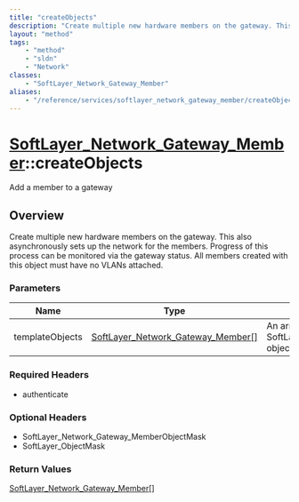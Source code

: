 ```yaml
---
title: "createObjects"
description: "Create multiple new hardware members on the gateway. This also asynchronously sets up the network for the members. Progr... "
layout: "method"
tags:
    - "method"
    - "sldn"
    - "Network"
classes:
    - "SoftLayer_Network_Gateway_Member"
aliases:
    - "/reference/services/softlayer_network_gateway_member/createObjects"
---
```

# [SoftLayer_Network_Gateway_Member](/reference/services/SoftLayer_Network_Gateway_Member)::createObjects

Add a member to a gateway


## Overview 
Create multiple new hardware members on the gateway. This also asynchronously sets up the network for the members. Progress of this process can be monitored via the gateway status. All members created with this object must have no VLANs attached. 

### Parameters 
|Name | Type | Description |
| --- | --- | --- |
|templateObjects| <a href='/reference/datatypes/SoftLayer_Network_Gateway_Member'>SoftLayer_Network_Gateway_Member[] </a>| An array of SoftLayer_Network_Gateway_Member objects that you wish to create.|


### Required Headers
* authenticate

### Optional Headers
* SoftLayer_Network_Gateway_MemberObjectMask
* SoftLayer_ObjectMask

### Return Values
<a href='/reference/datatypes/SoftLayer_Network_Gateway_Member'>SoftLayer_Network_Gateway_Member[] </a>


